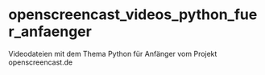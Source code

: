 # openscreencast_videos_python_fuer_anfaenger
Videodateien mit dem Thema Python für Anfänger vom Projekt openscreencast.de
